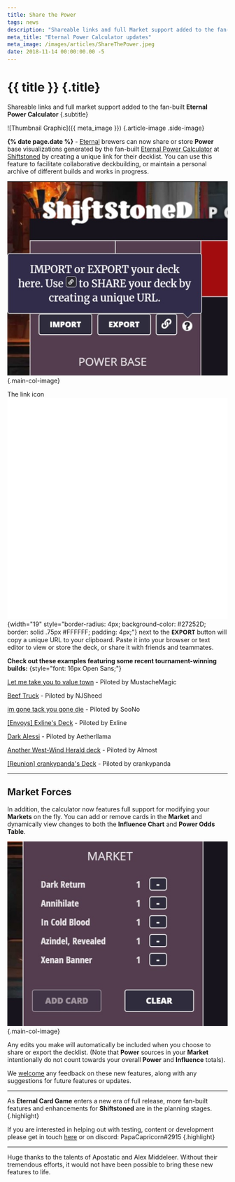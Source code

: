 ```yaml
---
title: Share the Power
tags: news
description: "Shareable links and full Market support added to the fan-built Eternal Power Calculator"
meta_title: "Eternal Power Calculator updates"
meta_image: /images/articles/ShareThePower.jpeg
date: 2018-11-14 00:00:00.00 -5
---
```

# {{ title }} {.title}

Shareable links and full market support added to the fan-built **Eternal Power Calculator**
{.subtitle}

![Thumbnail Graphic]({{ meta_image }})
{.article-image .side-image}

**{% date page.date %}** - [Eternal][] brewers can now share or store **Power** base visualizations generated by the fan-built [Eternal Power Calculator][] at [Shiftstoned][] by creating a unique link for their decklist. You can use this feature to facilitate collaborative deckbuilding, or maintain a personal archive of different builds and works in progress.

  [Eternal]: https://www.direwolfdigital.com/eternal/
  [Eternal Power Calculator]: https://www.shiftstoned.com/epc
  [Shiftstoned]: /

![Share button](/images/articles/Link520.jpeg "Share button")
{.main-col-image}

The link icon ![EPC link-icon](/images/IconLink.svg){width="19" style="border-radius: 4px; background-color: #27252D; border: solid .75px #FFFFFF; padding: 4px;"} next to the <span style="font: 14px Open Sans;">**EXPORT**</span> button will copy a unique URL to your clipboard. Paste it into your browser or text editor to view or store the deck, or share it with friends and teammates.

**Check out these examples featuring some recent tournament-winning builds:**
{style="font: 16px Open Sans;"}

[Let me take you to value town][Let me] - Piloted by MustacheMagic

 [Let me]: https://www.shiftstoned.com/epc/?d=EB4MEBIDBtICBhQCCwFEpfPEE5GDrfPEBjDEsfTCC_BEC3FEB0DDsfVDBBDB5HDB_BEDsIED7HEEqICA8BDA2BCA9BCAABB6HBBtIBrfPBsfVBCpG

[Beef Truck][] - Piloted by NJSheed

  [Beef Truck]: https://www.shiftstoned.com/epc/?d=EB4MCsfBEBIDsfCEBsKCBhQCCwFEBvEEEVED-HBBgKEElBEBsFEC3FDE2HBBpKDEzHDD7HBE3HDBBDB-DCA4BEA2BDA6BDB_BCAABrfBBsfCBCwFBE2HBBpK

[im gone tack you gone die][im gone] - Piloted by SooNo

  [im gone]: https://www.shiftstoned.com/epc/?d=DBFEBNDBhGECpDEBIEC7FEE5EEBUDBRDBiBDEnFEEpFBBhBCBaEC_FEBpNDBBCDBEB7FEA1BEEBEC6FCAABEyEBBhGBE2EBBoGBB5G

[\[Envoys\] Exline's Deck][Exline] - Piloted by Exline

  [Exline]: https://www.shiftstoned.com/epc/?d=EBhNEBlMDBhGCC6FEE5ECB6HDBpNDDzIEE5GBBlIEDBCDsIDBrIEC7FEBFEBjNDDqIEEiIDBoMEBIDDrIEsfSDB2LCAABB6HBBoMBDzIBB2LBBrI

[Dark Alessi][] - Piloted by Aetherllama

  [Dark Alessi]: https://www.shiftstoned.com/epc/?d=EE4HEB6HEB4MDBtIEBrKDBhQCCsBEEmCEqfNECsHDBuKEC8CDE5HEqfSCB-DGB5HCB_BDEqIDE3HDDoIBA9BEA6BBA3BCAABBrCBCvGBBuKBByKBBwD

[Another West-Wind Herald deck][Herald] - Piloted by Almost

  [Herald]: https://www.shiftstoned.com/epc/?d=CBhGEB4MEBICBtIDB2LDpfPCElICDiHEB3LDrfLEEpFDB5GEB6GCB9LEEgBDBnHBBBEB7FDB5HCD3EDDsIEDrIDDqIBA8BEA-BBA1BCAABB2LBC8FBB5GBBnHBBhM

[\[Reunion\] crankypanda's Deck][crankypanda] - Piloted by crankypanda

  [crankypanda]: https://www.shiftstoned.com/epc/?d=DsfCCDiHBEqEEBsFCBpKEEVCB9EEpfPDE2HCB8HEB4MECsHCBjMCB6FEBIDBvEEsfTDDsICEzHEDoIDBBFB-DEA8BCA4BCB5HCAABrfBBsfCBBpKBE2HBBjM

----

## Market Forces

In addition, the calculator now features full support for modifying your **Markets** on the fly. You can add or remove cards in the **Market** and dynamically view changes to both the **Influence Chart** and **Power Odds Table**.

![Market section](/images/articles/Market520.jpeg "Market section")
{.main-col-image}

Any edits you make will automatically be included when you choose to share or export the decklist. (Note that **Power** sources in your **Market** intentionally do not count towards your overall **Power** and **Influence** totals).

We [welcome][contact] any feedback on these new features, along with any suggestions for future features or updates.

  [contact]: /contact/

----

As **Eternal Card Game** enters a new era of full release, more fan-built features and enhancements for **Shiftstoned** are in the planning stages.
{.highlight}

If you are interested in helping out with testing, content or development please get in touch [here][contact] or on discord: PapaCapricorn#2915
{.highlight}

----

Huge thanks to the talents of Apostatic and Alex Middeleer. Without their tremendous efforts, it would not have been possible to bring these new features to life.